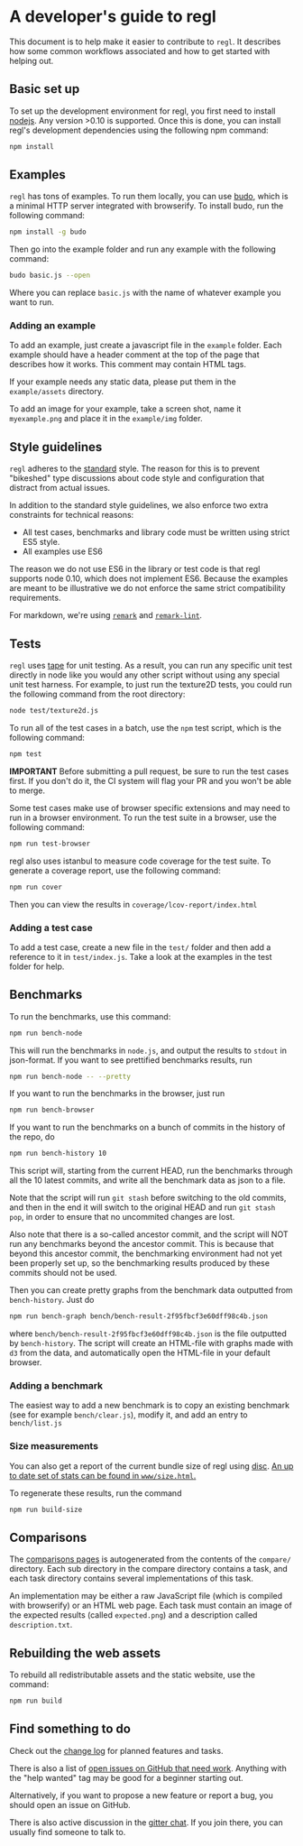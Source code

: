 # A developer's guide to regl

This document is to help make it easier to contribute to `regl`.  It describes how some common workflows associated and how to get started with helping out.

## Basic set up

To set up the development environment for regl, you first need to install [nodejs](https://nodejs.org/en/).  Any version >0.10 is supported.  Once this is done, you can install regl's development dependencies using the following npm command:

```sh
npm install
```

## Examples

`regl` has tons of examples.  To run them locally, you can use [budo](https://github.com/mattdesl/budo), which is a minimal HTTP server integrated with browserify.  To install budo, run the following command:

```sh
npm install -g budo
```

Then go into the example folder and run any example with the following command:

```sh
budo basic.js --open
```

Where you can replace `basic.js` with the name of whatever example you want to run.

### Adding an example

To add an example, just create a javascript file in the `example` folder.  Each example should have a header comment at the top of the page that describes how it works.  This comment may contain HTML tags.

If your example needs any static data, please put them in the `example/assets` directory.

To add an image for your example, take a screen shot, name it `myexample.png` and place it in the `example/img` folder.

## Style guidelines

`regl` adheres to the [standard](https://github.com/feross/standard) style.  The reason for this is to prevent "bikeshed" type discussions about code style and configuration that distract from actual issues.

In addition to the standard style guidelines, we also enforce two extra constraints for technical reasons:

* All test cases, benchmarks and library code must be written using strict ES5 style.
* All examples use ES6

The reason we do not use ES6 in the library or test code is that regl supports node 0.10, which does not implement ES6.  Because the examples are meant to be illustrative we do not enforce the same strict compatibility requirements.

For markdown, we're using [`remark`](https://github.com/wooorm/remark) and [`remark-lint`](https://github.com/wooorm/remark-lint).

## Tests

`regl` uses [tape](https://www.npmjs.com/package/tape) for unit testing.  As a result, you can run any specific unit test directly in node like you would any other script without using any special unit test harness.  For example, to just run the texture2D tests, you could run the following command from the root directory:

```sh
node test/texture2d.js
```

To run all of the test cases in a batch, use the `npm` test script, which is the following command:

```sh
npm test
```

**IMPORTANT** Before submitting a pull request, be sure to run the test cases first.  If you don't do it, the CI system will flag your PR and you won't be able to merge.

Some test cases make use of browser specific extensions and may need to run in a browser environment.  To run the test suite in a browser, use the following command:

```sh
npm run test-browser
```

regl also uses istanbul to measure code coverage for the test suite.  To generate a coverage report, use the following command:

```sh
npm run cover
```

Then you can view the results in `coverage/lcov-report/index.html`

### Adding a test case

To add a test case, create a new file in the `test/` folder and then add a reference to it in `test/index.js`.  Take a look at the examples in the test folder for help.

## Benchmarks

To run the benchmarks, use this command:

```sh
npm run bench-node
```

This will run the benchmarks in `node.js`, and output the results to `stdout` in
json-format. If you want to see prettified benchmarks results, run

```sh
npm run bench-node -- --pretty
```

If you want to run the benchmarks in the browser, just run

```sh
npm run bench-browser
```

If you want to run the benchmarks on a bunch of commits in the history
of the repo, do

```sh
npm run bench-history 10
```

This script will, starting from the current HEAD, run the benchmarks
through all the 10 latest commits, and write all the benchmark data as json to a
file.

Note that the script will run `git stash` before switching to the old
commits, and then in the end it will switch to the original HEAD and run `git stash pop`,
in order to ensure that no uncommited changes are lost.

Also note that there is a so-called ancestor commit, and the script will NOT run any benchmarks beyond the ancestor commit. This is because that beyond this ancestor commit, the benchmarking environment had not yet been properly
set up, so the benchmarking results produced by these commits should not be used.

Then you can create pretty graphs from the benchmark data outputted
from `bench-history`. Just do

```sh
npm run bench-graph bench/bench-result-2f95fbcf3e60dff98c4b.json
```

where `bench/bench-result-2f95fbcf3e60dff98c4b.json` is the file
outputted by `bench-history`. The script will create an HTML-file with
graphs made with `d3` from the data, and automatically open the HTML-file
in your default browser.

### Adding a benchmark

The easiest way to add a new benchmark is to copy an existing benchmark (see for example `bench/clear.js`), modify it, and add an entry to `bench/list.js`

### Size measurements

You can also get a report of the current bundle size of regl using [disc](https://github.com/hughsk/disc).  [An up to date set of stats can be found in `www/size.html`.](https://regl-project.github.io/regl/www/size.html)

To regenerate these results, run the command

```sh
npm run build-size
```

## Comparisons

The [comparisons pages](https://regl-project.github.io/regl/www/compare.html) is autogenerated from the contents of the `compare/` directory.  Each sub directory in the compare directory contains a task, and each task directory contains several implementations of this task.

An implementation may be either a raw JavaScript file (which is compiled with browserify) or an HTML web page.  Each task must contain an image of the expected results (called `expected.png`) and a description called `description.txt`.

## Rebuilding the web assets

To rebuild all redistributable assets and the static website, use the command:

```sh
npm run build
```

## Find something to do

Check out the [change log](CHANGES.md) for planned features and tasks.

There is also a list of [open issues on GitHub that need work](https://github.com/regl-project/regl/issues).  Anything with the "help wanted" tag may be good for a beginner starting out.

Alternatively, if you want to propose a new feature or report a bug, you should open an issue on GitHub.

There is also active discussion in the [gitter chat](https://gitter.im/regl-project/regl).  If you join there, you can usually find someone to talk to.
